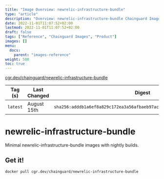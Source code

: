 ```yaml
---
title: "Image Overview: newrelic-infrastructure-bundle"
type: "article"
description: "Overview: newrelic-infrastructure-bundle Chainguard Image"
date: 2022-11-01T11:07:52+02:00
lastmod: 2022-11-01T11:07:52+02:00
draft: false
tags: ["Reference", "Chainguard Images", "Product"]
images: []
menu:
  docs:
    parent: "images-reference"
weight: 500
toc: true
---
```


[cgr.dev/chainguard/newrelic-infrastructure-bundle](https://github.com/chainguard-images/images/tree/main/images/newrelic-infrastructure-bundle)

| Tag (s)   | Last Changed | Digest                                                                    |
|-----------|--------------|---------------------------------------------------------------------------|
|  `latest` | August 15th  | `sha256:adddb1a6ef8a829c172ea3a56afbaeb97ac1055217f4b7c71fc8151b5799cfb6` |

# newrelic-infrastructure-bundle

Minimal newrelic-infrastructure-bundle images with nightly builds.

## Get it!

```shell
docker pull cgr.dev/chainguard/newrelic-infrastructure-bundle
```
